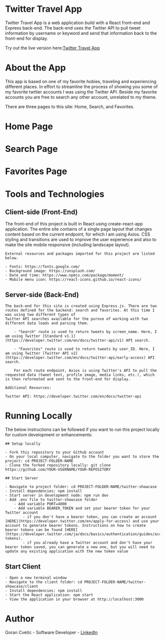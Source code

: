 # Twitter Travel App
Twitter Travel App is a web application build with a React front-end and Express back-end. The back-end uses the Twitter API to pull tweet information by username or keyword and send that information back to the front-end for display.

Try out the live version here:[Twitter Travel App](https://twitter-showcase-travel-app.herokuapp.com/)

# About the App
This app is based on one of my favorite hobies, traveling and experiencing different places. In effort to streamline the process of showing you some of my favorite twttier accounts I was using the Twitter API. Beside my favorite accounts you are free to search any other account, unrelated to my theme. 

There are three pages to this site: Home, Search, and Favorites.

# Home Page 

# Search Page 

# Favorites Page 

# Tools and Technologies 


## Client-side (Front-End)
The front-end of this project is built in React using create-react-app application. The entire site contains of a single page layout that changes content based on the current endpoint, for which I am using Axios. CSS styling and transitions are used to improve the user experience and also to make the site mobile responsive (including landscape layout). 

    External resources and packages imported for this project are listed below.

    - Fonts: https://fonts.google.com/
    - Background image: https://unsplash.com/
    - Date and time: https://www.npmjs.com/package/moment/
    - Mobile menu icon: https://react-icons.github.io/react-icons/

## Server-side (Back-End)

    The back-end for this site is created using Express.js. There are two routes defined for the backend: search and favorites. At this time I was using two different types of 
    Twitter API searches available for the purose of working with two different data loads and parsing them.

        - "Search" route is used to return tweets by screen_name. Here, I am using Twitter [Standard v1.1](https://developer.twitter.com/en/docs/twitter-api/v1) API search.

        - "Favorites" route is used to return tweets by user_ID. Here, I am using Twitter [Twitter API v2](https://developer.twitter.com/en/docs/twitter-api/early-access) API search.
         
        For each route endpoint, Axios is using Twitter's API to pull the requested data (tweet text, profile image, media links, etc.), which is then reformated and sent to the front-end for display. 

    Additional Resources:

    Twitter API: https://developer.twitter.com/en/docs/twitter-api

# Running Locally
The below instructions can be followed if you want to run this project locally for custom development or enhancements:

    ## Setup locally

    - Fork this repository to your Github account
    - On your local computer, navigate to the folder you want to store the project: cd PROJECT-FOLDER-NAME
    - Clone the forked repository locally: git clone https://github.com/YOUR-USERNAME/YOUR-REPOSITORY

    ## Start Server

    - Navigate to project folder: cd PROJECT-FOLDER-NAME/twitter-showcase
    - Install dependencies: npm install
    - Start server in development node: npm run dev
    - Add .env file to twitter-showcase folder
        - Add variable PORT=4000 
        - Add variable BEARER_TOKEN and set your bearer token for your Twitter account
            - if you don't have a bearer token, you can create an account [HERE](https://developer.twitter.com/en/apply-for-access) and use your account to generate bearer tokens. Instructions on how to create bearer tokens can be found [HERE](https://developer.twitter.com/ja/docs/basics/authentication/guides/access-tokens).
            - if you already have a Twitter account and don't have your bearer token saved, you can generate a new one, but you will need to update any existing application with the new token value

## Start Client

    - Open a new terminal window
    - Navigate to the client folder: cd PROJECT-FOLDER-NAME/twitter-showcase/client
    - Install dependencies: npm install
    - Start the React application: npm start
    - View the application in your browser at http://localhost:3000

# Author
Goran Cvetic - Software Developer - [LinkedIn](https://www.linkedin.com/in/goran-cvetic-9aaa4288/) 
